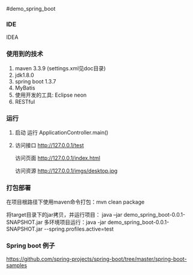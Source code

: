 #demo_spring_boot

### IDE
IDEA
    
### 使用到的技术
1. maven 3.3.9 (settings.xml见doc目录)
2. jdk1.8.0
3. spring boot 1.3.7 
4. MyBatis
5. 使用开发的工具: Eclipse neon
6. RESTful

### 运行
1. 启动 
      运行 ApplicationController.main()
      
2. 访问接口
   http://127.0.0.1/test 
   
   访问页面
   http://127.0.0.1/index.html
   
   访问资源
   http://127.0.0.1/imgs/desktop.jpg
   
### 打包部署

在项目根路径下使用maven命令打包：mvn clean package 

将target目录下的jar拷贝，并运行项目： java –jar demo_spring_boot-0.0.1-SNAPSHOT.jar 
多环境项目运行：java -jar demo_spring_boot-0.0.1-SNAPSHOT.jar --spring.profiles.active=test

### Spring boot 例子
https://github.com/spring-projects/spring-boot/tree/master/spring-boot-samples